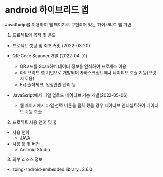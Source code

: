 # android 하이브리드 앱

JavaScript를 이용하여 웹 페이지로 구현되어 있는 하이브리드 앱 기반 

1. 프로젝트의 목적 및 용도
- 프로젝트 셋팅 및 최초 커밋 (2022-03-20)

- QR-Code Scanner 개발 (2022-04-01)
  - QR코드를 Scan하여 데이터 정보를 인식하여 프로세스 이용
  - 하이브리드 앱 기반으로 개발되어 자바스크립트에서 네이티브 호출 기능(브릿지 이용)
  - Ex) 출석체크, 입장인원 관리 등

- JavaScript에서 파일 업로드 네이티브 기능 개발(2022-05-06)
  - 웹 페이지에서 파일 선택 버튼을 클릭 했을 경우 네이티브 인터셉트하여 네이티브 기능 호출
  
2. 프로젝트 사용 언어 및 툴
- 사용 언어
  - JAVA
- 사용 툴 및 버전
  - Android Studio


3. 외부 리소스 정보
  - zxing-android-embedded library : 3.6.0

